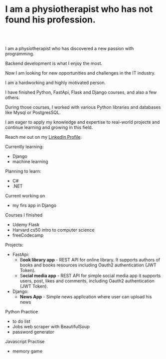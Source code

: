 # I am a physiotherapist who has not found his profession.

<br />
<br />


I am a physiotherapist who has discovered a new passion with programming.<br />

Backend development is what I enjoy the most. 

Now I am looking for new opportunities and challenges in the IT industry. 

I am a hardworking and highly motivated person. 

I have finished Python, FastApi, Flask and Django courses, and also a few others.

During those courses, I worked with various Python libraries and databases like Mysql or PostgresSQL. 

I am eager to apply my knowledge and expertise to real-world projects and continue learning and growing in this field.

Reach me out on my [LinkedIn Profile](https://www.linkedin.com/in/jakub-w%C3%B3jcik-11b445263/).

Currently learning:

- Django
- machine learning

Planning to learn:

- C#
- .NET

Current working on

- my firs app in Django

Courses I finished

- Udemy Flask
- Harvard cs50 intro to computer science
- freeCodecamp

Projects:

- FastApi:
    - B**ook library app** - REST API for online library. It supports authors of books and books resources including Oauth2 authentication (JWT Token).
    - S**ocial media app** - REST API for simple social media app it supports users, post, likes and comments, including Oauth2 authentication (JWT Token).
- Django:
    - **News App** - Simple news application where user can upload his news

Python Practice

- to do list
- Jobs web scraper with BeautifulSoup
- password generator

Javascript Practise

- memory game
